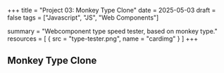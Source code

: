 +++
title = "Project 03: Monkey Type Clone"
date = 2025-05-03
draft = false
tags = ["Javascript", "JS", "Web Components"]

summary = "Webcomponent type speed tester, based on monkey type."
resources = [
  { src = "type-tester.png", name = "cardimg" }
]
+++

## Monkey Type Clone
